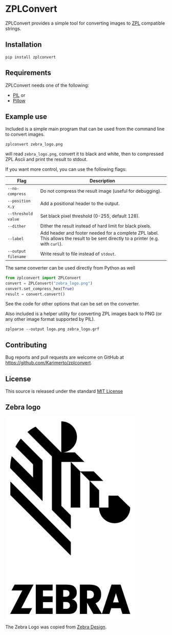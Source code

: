 # ZPLConvert

ZPLConvert provides a simple tool for converting images to [ZPL](https://www.zebra.com/content/dam/zebra/manuals/printers/common/programming/zpl-zbi2-pm-en.pdf) compatible strings.

## Installation

    pip install zplconvert

## Requirements

ZPLConvert needs one of the following:

 * [PIL](http://www.pythonware.com/products/pil/) or
 * [Pillow](https://pillow.readthedocs.io/)

## Example use

Included is a simple main program that can be used from the command line to convert images.

    zplconvert zebra_logo.png

will read `zebra_logo.png`, convert it to black and white, then to compressed ZPL Ascii and print the result to stdout.

If you want more control, you can use the following flags:

Flag     | Description
---------|------------
`--no-compress` | Do not compress the result image (useful for debugging).
`--position x,y` | Add a positional header to the output.
`--threshold value` | Set black pixel threshold (0-255, default 128).
`--dither` | Dither the result instead of hard limit for black pixels.
`--label` | Add header and footer needed for a complete ZPL label. This allows the result to be sent directly to a printer (e.g. with `curl`).
`--output filename` | Write result to file instead of `stdout`.

The same converter can be used directly from Python as well

```python
from zplconvert import ZPLConvert
convert = ZPLConvert("zebra_logo.png")
convert.set_compress_hex(True)
result = convert.convert()
```

See the code for other options that can be set on the converter.

Also included is a helper utility for converting ZPL images back to PNG (or any other image format supported by PIL).

    zplparse --output logo.png zebra_logo.grf

## Contributing

Bug reports and pull requests are welcome on GitHub at https://github.com/Karimerto/zplconvert.

## License

This source is released under the standard [MIT License](https://opensource.org/licenses/MIT)

## Zebra logo

![Zebra Logo](zplconvert/zebra_logo.png?raw=true)

The Zebra Logo was copied from [Zebra Design](https://www.zebra.com/us/en/design.html).
